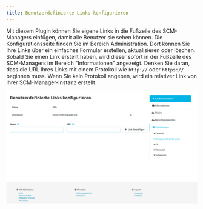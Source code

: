 ```yaml
---
title: Benutzerdefinierte Links konfigurieren
---
```


Mit diesem Plugin können Sie eigene Links in die Fußzeile des SCM-Managers einfügen, damit alle Benutzer sie sehen können.
Die Konfigurationsseite finden Sie im Bereich Administration. Dort können Sie Ihre Links über ein einfaches Formular erstellen, aktualisieren oder löschen.
Sobald Sie einen Link erstellt haben, wird dieser sofort in der Fußzeile des SCM-Managers im Bereich "Informationen" angezeigt.
Denken Sie daran, dass die URL Ihres Links mit einem Protokoll wie `http://` oder `https://` beginnen muss.
Wenn Sie kein Protokoll angeben, wird ein relativer Link von Ihrer SCM-Manager-Instanz erstellt.

![Formular zur Konfiguration](assets/custom-links-config.png)
